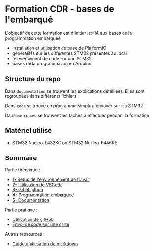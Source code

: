 # Formation CDR - bases de l'embarqué

L'objectif de cette formation est d'initier les 1A aux bases de la programmation embarquée :
- installation et utilisation de base de PlatformIO
- généralités sur les différentes STM32 présentes au local
- téléversement de code sur une STM32
- bases de la programmation en Arduino

## Structure du repo

Dans `documentation` se trouvent les explications détaillées. Elles sont regroupées dans différents fichiers.

Dans `code` se trouve un programme simple à envoyer sur les STM32

Dans `exercices` se trouvent les tâches à effectuer pendant la formation

## Matériel utilisé 
- STM32 Nucleo-L432KC ou STM32 Nucleo-F446RE

## Sommaire

Partie théorique :
- [1- Setup de l'environnement de travail](./documentation/1-Setup-environnement.md)
- [2- Utilisation de VSCode](./documentation/2-Utilisation-vscode.md)
- [3- Git et github](./documentation/3-Git-et-github.md)
- [4- Programmation embarquee](./documentation/4-Programmation-embarquee.md)
- [5- Documentation](./documentation/5-Documentation.md)

Partie pratique :
- [Utilisation de gitHub](./exercices/ex1-Github.md)
- [Envoi de code sur une carte](./exercices/ex2-Code.md)

Autres ressources :
- [Guide d'utilisation du markdown](./documentation/Markdown-syntaxe.md)
